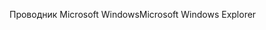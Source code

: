<span data-ttu-id="adecc-101">Проводник Microsoft Windows</span><span class="sxs-lookup"><span data-stu-id="adecc-101">Microsoft Windows Explorer</span></span>